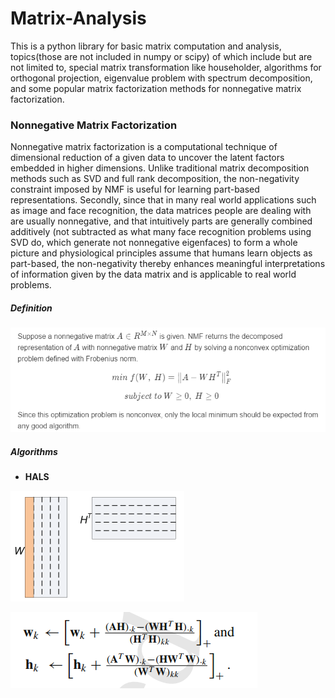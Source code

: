 # Matrix-Analysis

This is a python library for basic matrix computation and analysis, topics(those are not included in numpy or scipy) of which include but are not limited to, special matrix transformation like householder, algorithms for orthogonal projection, eigenvalue problem with spectrum decomposition, and some popular matrix factorization methods for nonnegative matrix factorization.

### Nonnegative Matrix Factorization

Nonnegative matrix factorization is a computational technique of dimensional reduction of a given data to uncover the latent factors embedded in higher dimensions. Unlike traditional matrix decomposition methods such as SVD and full rank decomposition, the non-negativity constraint imposed by NMF is useful for learning part-based representations. Secondly, since that in many real world applications such as image and face recognition, the data matrices people are dealing with are usually nonnegative, and that intuitively parts are generally combined additively (not subtracted as what many face recognition problems using SVD do, which generate not nonnegative eigenfaces) to form a whole picture and physiological principles assume that humans learn objects as part-based, the non-negativity thereby enhances meaningful interpretations of information given by the data matrix and is applicable to real world problems.  

##### Definition

![](/pic/3.PNG)


##### Algorithms

* **HALS**

![](/pic/1.PNG)

![](/pic/2.PNG)
